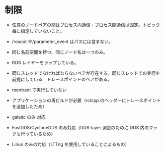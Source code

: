 # 制限

- 任意のノードペアの間はプロセス内通信・プロセス間通信は固定。トピック毎に指定していないこと。
- /rosout や/parameter_event はパスには含まない。
- 同じ名前空間を持つ、同じノード名は一つのみ。
- ROS レイヤーをラップしている。
- 同じスレッドでなければならないペアが存在する。同じスレッドでの実行を前提にしている　トレースポイントのペアがある。
- reentrant で実行していない

- アプリケーションの再ビルドが必要（rclcpp のヘッダーにトレースポイントを追加したため）
- galatic のみ 対応
- FastDDS/CycloneDDS のみ対応（DDS-layer 測定のために DDS 内のフックも行っているため）
- Linux のみの対応（LTTng を使用していることによるもの）
